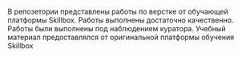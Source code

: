 В репозетории представлены работы по верстке от обучающей платформы Skillbox. Работы выполнены достаточно качественно. Работы были выполнены под наблюдением куратора. Учебный материал предоставлялся от оригинальной платформы обучения Skillbox
